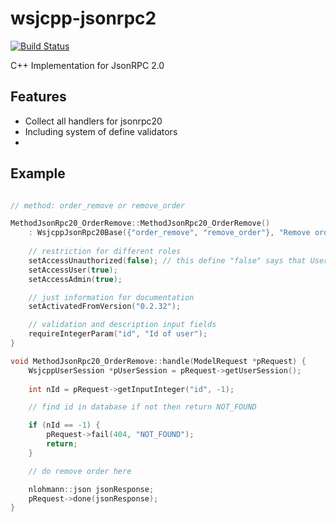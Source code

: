 # wsjcpp-jsonrpc2

[![Build Status](https://api.travis-ci.com/wsjcpp/wsjcpp-jsonrpc2.svg?branch=master)](https://travis-ci.com/wsjcpp/wsjcpp-jsonrpc2)

C++ Implementation for JsonRPC 2.0

## Features

* Collect all handlers for jsonrpc20
* Including system of define validators
* 


## Example 

``` cpp

// method: order_remove or remove_order

MethodJsonRpc20_OrderRemove::MethodJsonRpc20_OrderRemove()
    : WsjcppJsonRpc20Base({"order_remove", "remove_order"}, "Remove order by id") {
    
    // restriction for different roles
    setAccessUnauthorized(false); // this define "false" says that UserSession will be not nullptr
    setAccessUser(true);
    setAccessAdmin(true);

    // just information for documentation
    setActivatedFromVersion("0.2.32");

    // validation and description input fields
    requireIntegerParam("id", "Id of user");
}

void MethodJsonRpc20_OrderRemove::handle(ModelRequest *pRequest) {
    WsjcppUserSession *pUserSession = pRequest->getUserSession();
    
    int nId = pRequest->getInputInteger("id", -1);

    // find id in database if not then return NOT_FOUND

    if (nId == -1) {
        pRequest->fail(404, "NOT_FOUND");
        return;
    }

    // do remove order here

    nlohmann::json jsonResponse;
    pRequest->done(jsonResponse);
}

```
